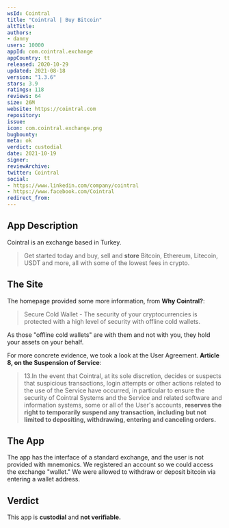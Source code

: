 ```yaml
---
wsId: Cointral
title: "Cointral | Buy Bitcoin"
altTitle: 
authors:
- danny
users: 10000
appId: com.cointral.exchange
appCountry: tt
released: 2020-10-29
updated: 2021-08-18
version: "1.3.6"
stars: 3.9
ratings: 118
reviews: 64
size: 26M
website: https://cointral.com
repository: 
issue: 
icon: com.cointral.exchange.png
bugbounty: 
meta: ok
verdict: custodial
date: 2021-10-19
signer: 
reviewArchive:
twitter: Cointral
social:
- https://www.linkedin.com/company/cointral
- https://www.facebook.com/Cointral
redirect_from:
---
```


## App Description
Cointral is an exchange based in Turkey.

> Get started today and buy, sell and **store** Bitcoin, Ethereum, Litecoin, USDT and more, all with some of the lowest fees in crypto.

## The Site
The homepage provided some more information, from **Why Cointral?**:

> Secure Cold Wallet - The security of your cryptocurrencies is protected with a high level of security with offline cold wallets.

As those "offline cold wallets" are with them and not with you, they hold your assets on your behalf.

For more concrete evidence, we took a look at the User Agreement. **Article 8, on the Suspension of Service**:

> 13.In the event that Cointral, at its sole discretion, decides or suspects that suspicious transactions, login attempts or other actions related to the use of the Service have occurred, in particular to ensure the security of Cointral Systems and the Service and related software and information systems, some or all of the User's accounts, **reserves the right to temporarily suspend any transaction, including but not limited to depositing, withdrawing, entering and canceling orders.**

## The App
The app has the interface of a standard exchange, and the user is not provided with mnemonics. We registered an account so we could access the exchange "wallet." We were allowed to withdraw or deposit bitcoin via entering a wallet address.

## Verdict
This app is **custodial** and **not verifiable.**
